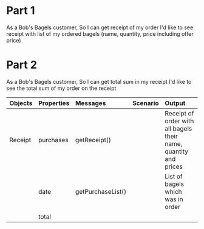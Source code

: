 # Part 1

As a Bob's Bagels customer,
So I can get receipt of my order
I'd like to see receipt with list of my ordered bagels (name, quantity, price including offer price)

# Part 2

As a Bob's Bagels customer,
So I can get total sum in my receipt
I'd like to see the total sum of my order on the receipt

| Objects | Properties | Messages          | Scenario | Output                                                           |
| :------ | :--------- | :---------------- | :------- | :--------------------------------------------------------------- |
| Receipt | purchases  | getReceipt()      |          | Receipt of order with all bagels their name, quantity and prices |
|         | date       | getPurchaseList() |          | List of bagels which was in order                                |
|         | total      |                   |          |                                                                  |
